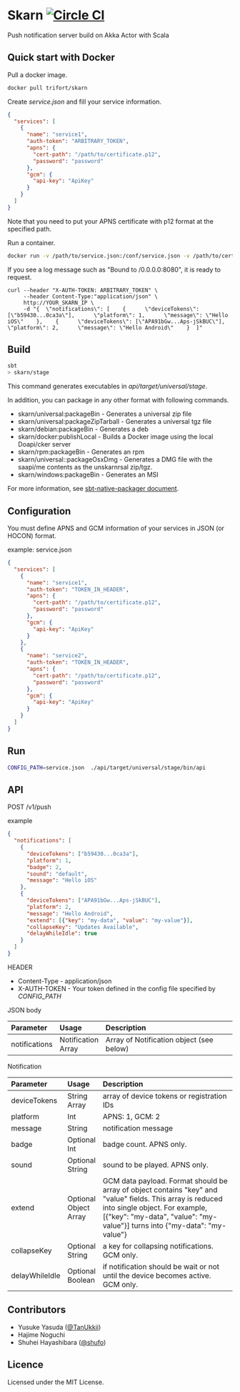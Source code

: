 # Skarn [![Circle CI](https://circleci.com/gh/trifort/skarn.svg?style=svg)](https://circleci.com/gh/trifort/skarn)

Push notification server build on Akka Actor with Scala

## Quick start with Docker

Pull a docker image.
```sh
docker pull trifort/skarn
```

Create *service.json* and fill your service information.

```json
{
  "services": [
    {
      "name": "service1",
      "auth-token": "ARBITRARY_TOKEN",
      "apns": {
        "cert-path": "/path/to/certificate.p12",
        "password": "password"
      },
      "gcm": {
        "api-key": "ApiKey"
      }
    }
  ]
}
```

Note that you need to put your APNS certificate with p12 format at the specified path.


Run a container.

```sh
docker run -v /path/to/service.json:/conf/service.json -v /path/to/certificate.p12:/path/to/certificate.p12 -e CONFIG_PATH=/conf/service.json -p 80:8080 -it trifort/skarn
```

If you see a log message such as "Bound to /0.0.0.0:8080", it is ready to request.

```
curl --header "X-AUTH-TOKEN: ARBITRARY_TOKEN" \
     --header Content-Type:"application/json" \
     http://YOUR_SKARN_IP \
     -d "{  \"notifications\": [    {      \"deviceTokens\": [\"b59430...0ca3a\"],      \"platform\": 1,      \"message\": \"Hello iOS\"    },    {      \"deviceTokens\": [\"APA91bGw...Aps-jSkBUC\"],      \"platform\": 2,      \"message\": \"Hello Android\"    }  ]"
```


## Build

```sh
sbt
> skarn/stage
```

This command generates executables in *api/target/universal/stage*.

In addition, you can package in any other format with following commands.

+ skarn/universal:packageBin - Generates a universal zip file
+ skarn/universal:packageZipTarball - Generates a universal tgz file
+ skarn/debian:packageBin - Generates a deb
+ skarn/docker:publishLocal - Builds a Docker image using the local Doapi/cker server
+ skarn/rpm:packageBin - Generates an rpm
+ skarn/universal::packageOsxDmg - Generates a DMG file with the saapi/me contents as the unskarnrsal zip/tgz.
+ skarn/windows:packageBin - Generates an MSI

For more information, see [sbt-native-packager document](http://www.scala-sbt.org/sbt-native-packager/archetypes/java_app/my-first-project.html).

## Configuration

You must define APNS and GCM information of your services in JSON (or HOCON) format.

example: service.json
```json
{
  "services": [
    {
      "name": "service1",
      "auth-token": "TOKEN_IN_HEADER",
      "apns": {
        "cert-path": "/path/to/certificate.p12",
        "password": "password"
      },
      "gcm": {
        "api-key": "ApiKey"
      }
    },
    {
      "name": "service2",
      "auth-token": "TOKEN_IN_HEADER",
      "apns": {
        "cert-path": "/path/to/certificate.p12",
        "password": "password"
      },
      "gcm": {
        "api-key": "ApiKey"
      }
    }
  ]
}
```

## Run

```sh
CONFIG_PATH=service.json  ./api/target/universal/stage/bin/api
```


## API

POST /v1/push

example

```json
{
  "notifications": [
    {
      "deviceTokens": ["b59430...0ca3a"],
      "platform": 1,
      "badge": 2,
      "sound": "default",
      "message": "Hello iOS"
    },
    {
      "deviceTokens": ["APA91bGw...Aps-jSkBUC"],
      "platform": 2,
      "message": "Hello Android",
      "extend": [{"key": "my-data", "value": "my-value"}],
      "collapseKey": "Updates Available",
      "delayWhileIdle": true
    }
  ]
}
```

HEADER
+ Content-Type - application/json
+ X-AUTH-TOKEN - Your token defined in the config file specified by *CONFIG_PATH*

JSON body

| Parameter    | Usage                   | Description |
|:-------------|:------------------------|:------------|
| notifications| Notification <br> Array | Array of Notification object (see below) |


Notification

| Parameter    | Usage                   | Description |
|:-------------|:------------------------|:------------|
| deviceTokens | String <br> Array       | array of device tokens or registration IDs |
| platform     | Int                     | APNS: 1, GCM: 2 |
| message      | String                  | notification message |
| badge        | Optional <br> Int       | badge count. APNS only. |
| sound        | Optional <br> String    | sound to be played. APNS only. |
| extend       | Optional <br> Object <br> Array| GCM data payload. Format should be array of object contains "key" and "value" fields. This array is reduced into single object. For example, [{"key": "my-data", "value": "my-value"}] turns into {"my-data": "my-value"} |
| collapseKey  | Optional <br> String    | a key for collapsing notifications. GCM only. |
| delayWhileIdle| Optional <br> Boolean  | if notification should be wait or not until the device becomes active. GCM only. |



## Contributors

+ Yusuke Yasuda ([@TanUkkii](https://github.com/TanUkkii007))
+ Hajime Noguchi
+ Shuhei Hayashibara ([@shufo](https://github.com/shufo))

## Licence

Licensed under the MIT License.
